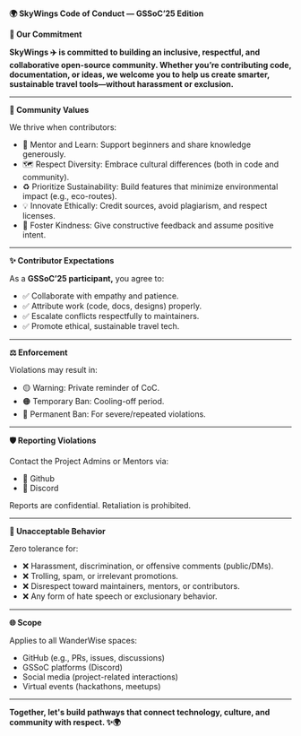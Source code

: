**🌍 SkyWings Code of Conduct — GSSoC’25 Edition**

**🌟 Our Commitment**

**SkyWings ✈️ is committed to building an inclusive, respectful, and collaborative open-source community. Whether you’re contributing code, documentation, or ideas, we welcome you to help us create smarter, sustainable travel tools—without harassment or exclusion.**

---

**🤝 Community Values**

We thrive when contributors:
- 🌱 Mentor and Learn: Support beginners and share knowledge generously.
- 🗺️ Respect Diversity: Embrace cultural differences (both in code and community).
- ♻️ Prioritize Sustainability: Build features that minimize environmental impact (e.g., eco-routes).
- 💡 Innovate Ethically: Credit sources, avoid plagiarism, and respect licenses.
- 🤗 Foster Kindness: Give constructive feedback and assume positive intent.

---

**✨ Contributor Expectations**

As a **GSSoC’25 participant,** you agree to:
- ✅ Collaborate with empathy and patience.
- ✅ Attribute work (code, docs, designs) properly.
- ✅ Escalate conflicts respectfully to maintainers.
- ✅ Promote ethical, sustainable travel tech.

---

**⚖️ Enforcement**

Violations may result in:
- 🟡 Warning: Private reminder of CoC.
- 🟠 Temporary Ban: Cooling-off period.
- 🔴 Permanent Ban: For severe/repeated violations.

---

**🛡️ Reporting Violations**

Contact the Project Admins or Mentors via:
- 📧 Github
- 💬 Discord

Reports are confidential. Retaliation is prohibited.

---

**🚫 Unacceptable Behavior**

Zero tolerance for:
- ❌ Harassment, discrimination, or offensive comments (public/DMs).
- ❌ Trolling, spam, or irrelevant promotions.
- ❌ Disrespect toward maintainers, mentors, or contributors.
- ❌ Any form of hate speech or exclusionary behavior.

---

**🌐 Scope**

Applies to all WanderWise spaces:
- GitHub (e.g., PRs, issues, discussions)
- GSSoC platforms (Discord)
- Social media (project-related interactions)
- Virtual events (hackathons, meetups)

---

**Together, let's build pathways that connect technology, culture, and community with respect. ✨🌍**